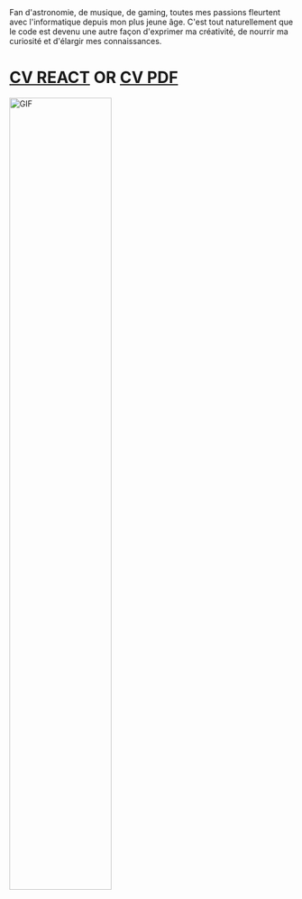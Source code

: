 
  <div>Fan d'astronomie, de musique, de gaming, toutes mes passions fleurtent avec l'informatique depuis mon plus jeune âge.
  C'est tout naturellement que le code est devenu une autre façon d'exprimer ma créativité, de nourrir ma curiosité et d'élargir mes connaissances.</div>
 
  

 
 
 # [CV REACT](https://moncv-hostings.web.app/)  OR  [CV PDF](https://drive.google.com/file/d/1YIvU-GOBv5zstkV4dA0BA21VbG9u18k6/view?usp=sharing)
 
  <img align="center" width="60%" alt="GIF" src="https://c.tenor.com/qp5VLQ9Cg24AAAAC/it-crowd-on-fire.gif"></img> 
 
 
 
 
  
 

<!--
**GUZZLER13/GUZZLER13** is a ✨ _special_ ✨ repository because its `README.md` (this file) appears on your GitHub profile.

Here are some ideas to get you started:

- 🔭 I’m currently working on ...
- 🌱 I’m currently learning ...
- 👯 I’m looking to collaborate on ...
- 🤔 I’m looking for help with ...
- 💬 Ask me about ...
- 📫 How to reach me: ...
- 😄 Pronouns: ...
- ⚡ Fun fact: ...
-->
